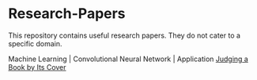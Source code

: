 # Research-Papers
This repository contains useful research papers. They do not cater to a specific domain. 

Machine Learning | Convolutional Neural Network | Application 
[Judging a Book by Its Cover](https://arxiv.org/pdf/1610.09204.pdf)


